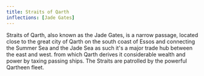 ```yaml
---
title: Straits of Qarth
inflections: [Jade Gates]
---
```


Straits of Qarth, also known as the Jade Gates, is a narrow passage, located close to the great city of Qarth on the south coast of Essos and connecting the Summer Sea and the Jade Sea as such it's a major trade hub between the east and west. from which Qarth derives it considerable wealth and power by taxing passing ships. The Straits are patrolled by the powerful Qartheen fleet. 


